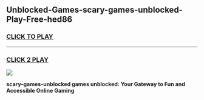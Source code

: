 
## Unblocked-Games-scary-games-unblocked-Play-Free-hed86
<h3>
<a href="https://premium76.site?title=scary-games-unblocked&ref=23A">CLICK TO PLAY</a></h3>
<hr>

<h3>
<a href="https://premium76.site?title=scary-games-unblocked&ref=23A">CLICK 2 PLAY</a>
  
</h3>

<a href="https://premium76.site?title=scary-games-unblocked&ref=23A"><img src="https://clearcache.store/games.png"></a>


**scary-games-unblocked games unblocked: Your Gateway to Fun and Accessible Online Gaming**
